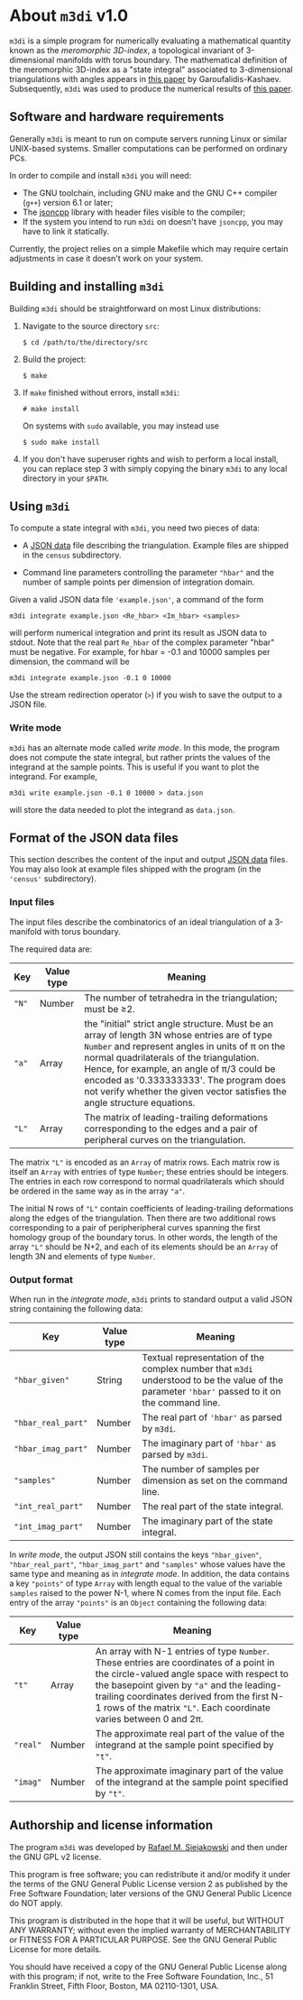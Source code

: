 # About `m3di` v1.0

`m3di` is a simple program for numerically evaluating a mathematical quantity
known as the *meromorphic 3D-index*, a topological invariant of
3-dimensional manifolds with torus boundary. The mathematical definition of 
the meromorphic 3D-index as a "state integral" associated to 3-dimensional 
triangulations with angles appears
in [this paper](https://link.springer.com/article/10.1007/s40687-018-0166-9) 
by Garoufalidis-Kashaev. 
Subsequently, `m3di` was used to produce the numerical results of
[this paper](http://arxiv.org/).

## Software and hardware requirements

Generally `m3di` is meant to run on compute servers running Linux or similar
UNIX-based systems. Smaller computations can be performed on ordinary PCs.

In order to compile and install `m3di` you will need:

* The GNU toolchain, including GNU make and the GNU C++ compiler (`g++`) 
  version 6.1 or later;
* The [jsoncpp](https://github.com/open-source-parsers/jsoncpp) library
  with header files visible to the compiler;
* If the system you intend to run `m3di` on doesn't have `jsoncpp`, you may have
  to link it statically.

Currently, the project relies on a simple Makefile which may require certain 
adjustments in case it doesn't work on your system. 

## Building and installing `m3di`

Building `m3di` should be straightforward on most Linux distributions:

1. Navigate to the source directory `src`:

   `$ cd /path/to/the/directory/src`
2. Build the project:

   `$ make`
3. If `make` finished without errors, install `m3di`:

   `# make install`

   On systems with `sudo` available, you may instead use
   
   `$ sudo make install`
4. If you don't have superuser rights and wish to perform a local 
   install, you can replace step 3 with simply copying the binary
   `m3di` to any local directory in your `$PATH`.

## Using `m3di`

To compute a state integral with `m3di`, you need two pieces of data:

* A [JSON data](https://www.json.org/) file describing the triangulation. Example files are shipped
  in the `census` subdirectory.

* Command line parameters controlling the parameter `"hbar"` and the number of
  sample points per dimension of integration domain.

Given a valid JSON data file `'example.json'`, a command of the form

`m3di integrate example.json <Re_hbar> <Im_hbar> <samples>`

will perform numerical integration and print its result as JSON data to stdout.
Note that the real part `Re_hbar` of the complex parameter "hbar" must be negative.
For example, for hbar = -0.1 and 10000 samples per dimension, the command will be

`m3di integrate example.json -0.1 0 10000`

Use the stream redirection operator (`>`) if you wish to save the output to a JSON file.

### Write mode

`m3di` has an alternate mode called _write mode_. In this mode, the program
does not compute the state integral, but rather prints the values of the
integrand at the sample points. This is useful if you want to plot the integrand.
For example,

`m3di write example.json -0.1 0 10000 > data.json`

will store the data needed to plot the integrand as `data.json`.

## Format of the JSON data files

This section describes the content of the input and output [JSON data](https://www.json.org/) files.
You may also look at example files shipped with the program (in the `'census'` subdirectory).

### Input files

The input files describe the combinatorics of an ideal triangulation
of a 3-manifold with torus boundary.

The required data are:

| Key | Value type | Meaning |
| --- | ---------- | ------- |
| `"N"` | Number | The number of tetrahedra in the triangulation; must be ≥2. |
| `"a"` | Array  | the "initial" strict angle structure. Must be an array of length 3N whose entries are of type `Number` and represent angles in units of π on the normal quadrilaterals of the triangulation. Hence, for example, an angle of π/3 could be encoded as '0.333333333'. The program does not verify whether the given vector satisfies the angle structure equations. |
| `"L"` | Array | The matrix of leading-trailing deformations corresponding to the edges and a pair of peripheral curves on the triangulation. |

The matrix `"L"` is encoded as an `Array` of matrix rows. 
Each matrix row is itself an `Array` with entries of type `Number`; these entries should be integers.
The entries in each row correspond to normal quadrilaterals which should 
be ordered in the same way as in the array `"a"`.

The initial N rows of `"L"` contain coefficients of leading-trailing 
deformations along the edges of the triangulation.
Then there are two additional rows corresponding to a pair of 
peripheripheral curves spanning the first homology
group of the boundary torus.
In other words, the length of the array `"L"` should be N+2, and each of
its elements should be an `Array` of length 3N and elements of type `Number`.

### Output format

When run in the _integrate mode_, `m3di` prints to standard output
a valid JSON string containing the following  data:

| Key | Value type | Meaning |
| --- | ---------- | ------- |
| `"hbar_given"` | String | Textual representation of the complex number that `m3di` understood to be the value of the parameter `'hbar'` passed to it on the command line. |
| `"hbar_real_part"` | Number | The real part of `'hbar'` as parsed by `m3di`. |
| `"hbar_imag_part"` | Number | The imaginary part of `'hbar'` as parsed by `m3di`. |
| `"samples"`        | Number | The number of samples per dimension as set on the command line. |
| `"int_real_part"`  | Number | The real part of the state integral. |
| `"int_imag_part"`  | Number | The imaginary part of the state integral. |

In _write mode_, the output JSON still contains the keys
`"hbar_given"`, `"hbar_real_part"`, `"hbar_imag_part"` and `"samples"` whose
values have the same type and meaning as in _integrate mode_.
In addition, the data contains a key `"points"` of type `Array` with length equal to
the value of the variable `samples` raised to the power N-1, where N comes from the input file.
Each entry of the array `"points"` is an `Object` containing the following data:

| Key | Value type | Meaning |
| --- | ---------- | ------- |
| `"t"` | Array    | An array with N-1 entries of type `Number`. These entries are coordinates of a point in the circle-valued angle space with respect to the basepoint given by `"a"` and the leading-trailing coordinates derived from the first N-1 rows of the matrix `"L"`. Each coordinate varies between 0 and 2π. |
| `"real"` | Number | The approximate real part of the value of the integrand at the sample point specified by `"t"`. |
| `"imag"` | Number | The approximate imaginary part of the value of the integrand at the sample point specified by `"t"`. |

## Authorship and license information

The program `m3di` was developed by [Rafael M. Siejakowski](https://rs-math.net) 
and then under the GNU GPL v2 license.

This program is free software; you can redistribute it and/or
modify it under the terms of the GNU General Public License 
version 2 as published by the Free Software Foundation; 
later versions of the GNU General Public Licence do NOT apply.

This program is distributed in the hope that it will be useful,
but WITHOUT ANY WARRANTY; without even the implied warranty of
MERCHANTABILITY or FITNESS FOR A PARTICULAR PURPOSE.  See the
GNU General Public License for more details.

You should have received a copy of the GNU General Public License
along with this program; if not, write to the Free Software
Foundation, Inc., 51 Franklin Street, Fifth Floor, Boston, MA 
02110-1301, USA.


